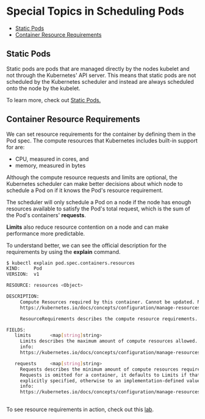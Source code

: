 
# Special Topics in Scheduling Pods 

- [Static Pods](#static-pods)
- [Container Resource Requirements](#container-resource-requirements)

## Static Pods 

Static pods are pods that are managed directly by the nodes kubelet and not through the Kubernetes' API server. This means that static pods are not scheduled by the Kubernetes scheduler and instead are always scheduled onto the node by the kubelet. 

To learn more, check out [Static Pods.](./009-Static-Pod-Manifests.md)

## Container Resource Requirements

We can set resource requirements for the container by defining them in the Pod spec. The compute resources that Kubernetes includes built-in support for are:

- CPU, measured in cores, and 
- memory, measured in bytes

Although the compute resource requests and limits are optional, the Kubernetes scheduler can make better decisions about which node to schedule a Pod on if it knows the Pod's resource requirement. 

The scheduler will only schedule a Pod on a node if the node has enough resources available to satisfy the Pod's total request, which is the sum of the Pod's containers' **requests**. 

**Limits** also reduce resource contention on a node and can make performance more predictable.

To understand better, we can see the official description for the requirements by using the **explain** command.

```bash
$ kubectl explain pod.spec.containers.resources
KIND:     Pod
VERSION:  v1

RESOURCE: resources <Object>

DESCRIPTION:
     Compute Resources required by this container. Cannot be updated. More info:
     https://kubernetes.io/docs/concepts/configuration/manage-resources-containers/

     ResourceRequirements describes the compute resource requirements.

FIELDS:
   limits       <map[string]string>
     Limits describes the maximum amount of compute resources allowed. More
     info:
     https://kubernetes.io/docs/concepts/configuration/manage-resources-containers/

   requests     <map[string]string>
     Requests describes the minimum amount of compute resources required. If
     Requests is omitted for a container, it defaults to Limits if that is
     explicitly specified, otherwise to an implementation-defined value. More
     info:
     https://kubernetes.io/docs/concepts/configuration/manage-resources-containers/
 
```

To see resource requirements in action, check out this [lab](../../lab21-Resource_Requirements/README.md).
